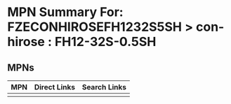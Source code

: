 



# MPN Summary For: FZECONHIROSEFH1232S5SH > con-hirose : FH12-32S-0.5SH

## MPNs
  

|MPN|Direct Links|Search Links|
| :--- | :--- | :--- |
||||
